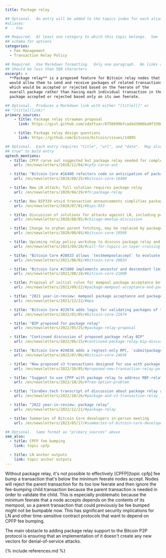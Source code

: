 ```yaml
---
title: Package relay

## Optional.  An entry will be added to the topics index for each alias
#aliases:
#  - Foo

## Required.  At least one category to which this topic belongs.  See
## schema for options
categories:
  - Fee Management
  - Transaction Relay Policy

## Required.  Use Markdown formatting.  Only one paragraph.  No links allowed.
## Should be less than 500 characters
excerpt: >
  **Package relay** is a proposed feature for Bitcoin relay nodes that
  would allow them to send and receive packages of related transactions
  which would be accepted or rejected based on the feerate of the
  overall package rather than having each individual transaction in the
  package accepted or rejected based only on its own feerate.

## Optional.  Produces a Markdown link with either "[title][]" or
## "[title](link)"
primary_sources:
    - title: Package relay strawman proposal
      link: https://gist.github.com/sdaftuar/8756699bfcad4d3806ba9f3396d4e66a

    - title: Package relay design questions
      link: https://github.com/bitcoin/bitcoin/issues/14895

## Optional.  Each entry requires "title", "url", and "date".  May also use "feature:
## true" to bold entry
optech_mentions:
  - title: CPFP carve out suggested but package relay needed for completeness
    url: /en/newsletters/2018/12/04/#cpfp-carve-out

  - title: "Bitcoin Core #16400 refactors code in anticipation of package relay"
    url: /en/newsletters/2019/09/25/#bitcoin-core-16400

  - title: New LN attack; full solution requires package relay
    url: /en/newsletters/2020/04/29/#fn:package-relay

  - title: New BIP339 wtxid transaction announcements simplifies package relay
    url: /en/newsletters/2020/07/01/#bips-933

  - title: Discussion of solutions for attacks against LN, including package relay
    url: /en/newsletters/2020/08/05/#chicago-meetup-discussion

  - title: Change to orphan parent fetching, may be replaced by package relay
    url: /en/newsletters/2020/08/05/#bitcoin-core-19569

  - title: Upcoming relay policy workshop to discuss package relay and other topics
    url: /en/newsletters/2021/04/28/#call-for-topics-in-layer-crossing-workshop

  - title: "Bitcoin Core #20833 allows `testmempoolaccept` to evaluate descendant transaction chains"
    url: /en/newsletters/2021/06/02/#bitcoin-core-20833

  - title: "Bitcoin Core #21800 implements ancestor and descendant limits for mempool package acceptance"
    url: /en/newsletters/2021/08/18/#bitcoin-core-21800

  - title: Proposal of initial rules for mempool package acceptance before implementing package relay
    url: /en/newsletters/2021/09/22/#package-mempool-acceptance-and-package-rbf

  - title: "2021 year-in-review: mempool package acceptance and package relay"
    url: /en/newsletters/2021/12/22/#mpa

  - title: "Bitcoin Core #22674 adds logic for validating packages of transactions against relay policy"
    url: /en/newsletters/2022/01/05/#bitcoin-core-22674

  - title: "BIP proposed for package relay"
    url: /en/newsletters/2022/05/25/#package-relay-proposal

  - title: "Continued discussion of proposed package relay BIP"
    url: /en/newsletters/2022/06/15/#continued-package-relay-bip-discussion

  - title: "Bitcoin Core #24836 adds a regtest-only RPC, `submitpackage`, to help test package relay"
    url: /en/newsletters/2022/07/06/#bitcoin-core-24836

  - title: "New proposed v3 transactions designed for use with package relay"
    url: /en/newsletters/2022/10/05/#proposed-new-transaction-relay-policies-designed-for-ln-penalty

  - title: "Suggest to use CPFP with package relay to address RBF-related free option problem"
    url: /en/newsletters/2022/10/26/#free-option-problem

  - title: "CoreDev.tech transcript of discussion about package relay and v3 transactions"
    url: /en/newsletters/2022/10/26/#package-and-v3-transaction-relay

  - title: "2022 year-in-review: package relay"
    url: /en/newsletters/2022/12/21/#package-relay

  - title: Summaries of Bitcoin Core developers in-person meeting
    url: /en/newsletters/2023/05/17/#summaries-of-bitcoin-core-developers-in-person-meeting

## Optional.  Same format as "primary_sources" above
see_also:
  - title: CPFP fee bumping
    link: topic cpfp

  - title: LN anchor outputs
    link: topic anchor outputs
---
```

Without package relay, it's not possible to effectively [CPFP][topic
cpfp] fee bump a transaction that's below the minimum feerate nodes
accept.  Nodes will reject the parent transaction for its too low
feerate and then ignore the fee-bumping child transaction because the
parent transaction is needed in order to validate the child.  This is
especially problematic because the minimum feerate that a node accepts
depends on the contents of its mempool, so a parent transaction that
could previously be fee bumped might not be bumpable now.
This has significant security implications for LN and other
time-sensitive contract protocols that want to depend on CPFP fee
bumping.

The main obstacle to adding package relay support to the Bitcoin P2P
protocol is ensuring that an implementation of it doesn't create any
new vectors for denial-of-service attacks.

{% include references.md %}
